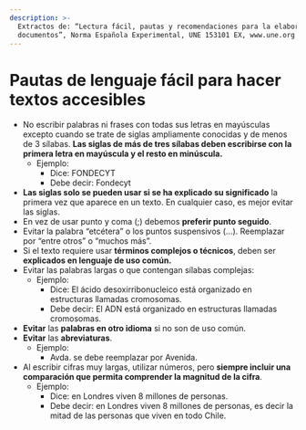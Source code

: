 ```yaml
---
description: >-
  Extractos de: “Lectura fácil, pautas y recomendaciones para la elaboración de
  documentos”, Norma Española Experimental, UNE 153101 EX, www.une.org
---
```


# Pautas de lenguaje fácil para hacer textos accesibles

* No escribir palabras ni frases con todas sus letras en mayúsculas excepto cuando se trate de siglas ampliamente conocidas y de menos de 3 sílabas. **Las siglas de más de tres sílabas deben escribirse con la primera letra en mayúscula y el resto en minúscula.**
  * Ejemplo:
    * Dice: FONDECYT
    * Debe decir: Fondecyt
* **Las siglas solo se pueden usar si se ha explicado su significado** la primera vez que aparece en un texto. En cualquier caso, es mejor evitar las siglas.
* En vez de usar punto y coma \(;\) debemos **preferir punto seguido**.
* Evitar la palabra “etcétera” o los puntos suspensivos \(...\). Reemplazar por “entre otros” o “muchos más”.
* Si el texto requiere usar **términos complejos o técnicos**, deben ser **explicados en lenguaje de uso común.**
* Evitar las palabras largas o que contengan sílabas complejas:
  * Ejemplo:
    * Dice: El ácido desoxirribonucleico está organizado en estructuras llamadas cromosomas.
    * Debe decir: El ADN está organizado en estructuras llamadas cromosomas.
* **Evitar** las **palabras en otro idioma** si no son de uso común.
* **Evitar** las **abreviaturas**.
  * Ejemplo:
    * Avda. se debe reemplazar por Avenida.
* Al escribir cifras muy largas, utilizar números, pero **siempre incluir una comparación que permita comprender la magnitud de la cifra**.
  * Ejemplo:
    * Dice: en Londres viven 8 millones de personas.
    * Debe decir: en Londres viven 8 millones de personas, es decir la mitad de las personas que viven en todo Chile.

